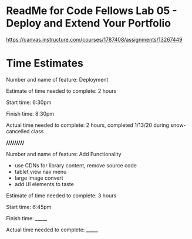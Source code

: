 # ReadMe for Code Fellows Lab 05 - Deploy and Extend Your Portfolio
https://canvas.instructure.com/courses/1787408/assignments/13267449

# Time Estimates

Number and name of feature: Deployment

Estimate of time needed to complete: 2 hours

Start time: 6:30pm

Finish time: 8:30pm

Actual time needed to complete: 2 hours, completed 1/13/20 during snow-cancelled class

**/////////**

Number and name of feature: Add Functionality
* use CDNs for library content, remove source code
* tablet view nav menu
* large image convert
* add UI elements to taste

Estimate of time needed to complete: 3 hours

Start time: 6:45pm

Finish time: _____

Actual time needed to complete: _____